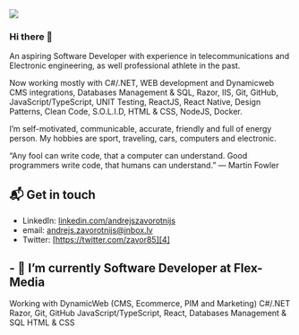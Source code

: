 <img src="https://i.ibb.co/XFvVpRt/Screenshot-at-Sep-08-15-02-48.png">

### Hi there 👋

An aspiring Software Developer with experience in telecommunications and Electronic engineering, as well professional athlete in the past.

Now working mostly with C#/.NET, WEB development and Dynamicweb CMS integrations, Databases Management & SQL, Razor, IIS, Git, GitHub, JavaScript/TypeScript, UNIT Testing, ReactJS, React Native, Design Patterns, Clean Code, S.O.L.I.D, HTML & CSS, NodeJS, Docker.

I’m self-motivated, communicable, accurate, friendly and full of energy person. My hobbies are sport, traveling, cars, computers and electronic. 

“Any fool can write code, that a computer can understand. Good programmers write code, that humans can understand.” ― Martin Fowler

## 📬 Get in touch

- LinkedIn: [linkedin.com/andrejszavorotnijs][2]
- email: andrejs.zavorotnijs@inbox.lv
- Twitter: [https://twitter.com/zavor85][4]

## - 🔭 I’m currently Software Developer at Flex-Media

Working with DynamicWeb 
(CMS, Ecommerce, PIM and Marketing)
C#/.NET
Razor,
Git, GitHub
JavaScript/TypeScript, React,
Databases Management & SQL
HTML & CSS


[1]: https://www.codelex.io/
[2]: https://www.linkedin.com/in/andrejszavorotnijs/
[3]: https://www.facebook.com/zavor85
[4]: https://twitter.com/zavor85

